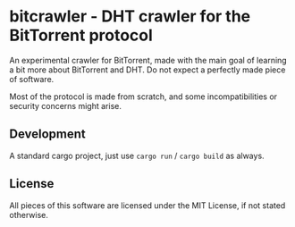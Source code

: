 # bitcrawler - DHT crawler for the BitTorrent protocol

An experimental crawler for BitTorrent, made with the main goal of learning a bit more
about BitTorrent and DHT. Do not expect a perfectly made piece of software.

Most of the protocol is made from scratch, and some incompatibilities or security concerns might arise.

## Development

A standard cargo project, just use `cargo run` / `cargo build` as always.

## License

All pieces of this software are licensed under the MIT License, if not stated otherwise.